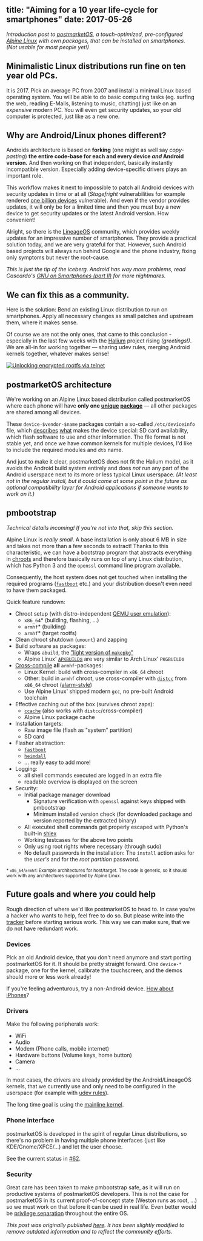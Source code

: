 title: "Aiming for a 10 year life-cycle for smartphones"
date:  2017-05-26
---


_Introduction post to [postmarketOS](https://github.com/postmarketOS/), a touch-optimized, pre-configured [Alpine Linux](https://alpinelinux.org/) with own packages, that can be installed on smartphones. (Not usable for most people yet!)_

## Minimalistic Linux distributions run fine on ten year old PCs.

It is 2017\. Pick an average PC from 2007 and install a minimal Linux based operating system. You will be able to do basic computing tasks (eg. surfing the web, reading E-Mails, listening to music, chatting) just like on an _expensive_ modern PC. You will even get security updates, so your old computer is protected, just like as a new one.

## Why are Android/Linux phones different?

Androids architecture is based on **forking** (one might as well say _copy-pasting_) **the entire code-base for each and every device _and_ Android version.** And then working on that independent, basically instantly incompatible version. Especially adding device-specific drivers plays an important role.

This workflow makes it next to impossible to patch all Android devices with security updates in time or at all (_Stagefright_ vulnerabilities for example rendered [one billion devices](https://threatpost.com/stagefright-2-0-vulnerabilities-affect-1-billion-android-devices/114863/) vulnerable). And even if the vendor provides updates, it will only be for a limited time and then you must buy a new device to get security updates or the latest Android version. How convenient!

Alright, so there is the [LineageOS](https://lineageos.org/) community, which provides weekly updates for an impressive number of smartphones. They provide a practical solution today, and we are very grateful for that. However, such Android based projects will always run behind Google and the phone industry, fixing only symptoms but never the root-cause.

_This is just the tip of the iceberg. Android has way more problems, read Cascardo's [GNU on Smartphones (part II)](https://cascardo.eti.br/blog/GNU_on_Smartphones_part_II/) for more nightmares._

## We can fix this as a community.

Here is the solution: Bend an existing Linux distribution to run on smartphones. Apply all necessary changes as small patches and upstream them, where it makes sense.

Of course we are not the only ones, that came to this conclusion - especially in the last few weeks with the [Halium](https://halium.org/) project rising _(greetings!)_. We are all-in for working together — sharing udev rules, merging Android kernels together, whatever makes sense!

[![Unlocking encrypted rootfs via telnet](https://ollieparanoid.github.io/img/2017-05-26/i9100/telnet-thumb.jpg "Unlocking encrypted rootfs via telnet")](https://ollieparanoid.github.io/img/2017-05-26/i9100/telnet.jpg)

## postmarketOS architecture

We're working on an Alpine Linux based distribution called postmarketOS where each phone will have **only one [unique](https://github.com/postmarketOS/pmbootstrap/tree/master/aports/device/device-samsung-i9100/) [package](https://github.com/postmarketOS/pmbootstrap/tree/master/aports/device/device-lg-mako)** — all other packages are shared among all devices.

These `device-$vendor-$name` packages contain a so-called `/etc/deviceinfo` file, which [describes](https://github.com/postmarketOS/pmbootstrap/blob/master/aports/device/device-samsung-i9100/deviceinfo) [what](https://github.com/postmarketOS/pmbootstrap/blob/master/aports/device/device-lg-mako/deviceinfo) makes the device special: SD card availability, which flash software to use and other information. The file format is not stable yet, and once we have common kernels for multiple devices, I'd like to include the required modules and `dtb` name.

And just to make it clear, postmarketOS does not fit the Halium model, as it avoids the Android build system entirely and does _not_ run any part of the Android userspace next to its more or less typical Linux userspace. _(At least not in the regular install, but it could come at some point in the future as optional compatibility layer for Android applications if someone wants to work on it.)_

## pmbootstrap

_Technical details incoming! If you're not into that, skip this section._

Alpine Linux is _really small_. A base installation is only about 6 MB in size and takes not more than a few seconds to extract! Thanks to this characteristic, we can have a bootstrap program that abstracts everything in [chroots](https://en.wikipedia.org/wiki/chroot) and therefore basically runs on top of any Linux distribution, which has Python 3 and the `openssl` command line program available.

Consequently, the host system does not get touched when installing the required programs ([`fastboot`](https://en.wikipedia.org/wiki/Android_software_development#Fastboot) etc.) and your distribution doesn't even need to have them packaged.

Quick feature rundown:

*   Chroot setup (with distro-independent [QEMU user emulation](https://wiki.debian.org/QemuUserEmulation)):
    *   `x86_64`* (building, flashing, ...)
    *   `armhf`* (building)
    *   `armhf`* (target rootfs)
*   Clean chroot shutdown (`umount`) and zapping
*   Build software as packages:
    *   Wraps `abuild`, the ["light version of `makepkg`"](https://github.com/alpinelinux/abuild/blob/master/abuild.in#L3)
    *   Alpine Linux' [`APKBUILD`s](https://wiki.alpinelinux.org/wiki/APKBUILD_Reference) are very similar to Arch Linux' `PKGBUILD`s
*   [Cross-compile](https://en.wikipedia.org/wiki/Cross_compiler) **all** `armhf`-packages:
    *   Linux Kernel: build with cross-compiler in `x86_64` chroot
    *   Other: build in `armhf` chroot, use cross-compiler with [`distcc`](https://en.wikipedia.org/wiki/distcc) from `x86_64` chroot ([alarm-style](https://archlinuxarm.org/wiki/Distcc_Cross-Compiling))
    *   Use Alpine Linux' shipped modern `gcc`, no pre-built Android toolchain
*   Effective caching out of the box (survives chroot zaps):
    *   [`ccache`](https://ccache.samba.org/) (also works with `distcc`/cross-compiler)
    *   Alpine Linux package cache
*   Installation targets:
    *   Raw image file (flash as "system" partition)
    *   SD card
*   Flasher abstraction:
    *   [`fastboot`](https://en.wikipedia.org/wiki/Android_software_development#Fastboot)
    *   [`heimdall`](http://glassechidna.com.au/heimdall/)
    *   ... really easy to add more!
*   Logging:
    *   all shell commands executed are logged in an extra file
    *   readable overview is displayed on the screen
*   Security:
    *   Initial package manager download
        *   Signature verification with `openssl` against keys shipped with pmbootstrap
        *   Minimum installed version check (for downloaded package and version reported by the extracted binary)
    *   All executed shell commands get properly escaped with Python's built-in [shlex](https://docs.python.org/3/library/shlex.html)
    *   Working testcases for the above two points
    *   Only using root rights where necessary (through sudo)
    *   No default passwords in the installation: The `install` action asks for the _user's_ and for the _root partition_ password.

<small>* `x86_64`/`armhf`: Example architectures for host/target. The code is generic, so it should work with any architectures supported by Alpine Linux.</small>

## Future goals and where *you* could help

Rough direction of where we'd like postmarketOS to head to. In case you're a hacker who wants to help, feel free to do so. But please write into the [tracker](https://github.com/postmarketOS/pmbootstrap/issues) before starting serious work. This way we can make sure, that we do not have redundant work.

### Devices

Pick an old Android device, that you don't need anymore and start porting postmarketOS for it. It should be pretty straight forward. One `device-*` package, one for the kernel, calibrate the touchscreen, and the demos should more or less work already!

If you're feeling adventurous, try a non-Android device. [How about iPhones](https://en.wikipedia.org/wiki/OpeniBoot)?

### Drivers

Make the following peripherals work:

*   WiFi
*   Audio
*   Modem (Phone calls, mobile internet)
*   Hardware buttons (Volume keys, home button)
*   Camera
*   ...

In most cases, the drivers are already provided by the Android/LineageOS kernels, that we currently use and only need to be configured in the userspace (for example with [udev rules](https://en.wikipedia.org/wiki/Udev)).

The long time goal is using the [mainline kernel](https://lwn.net/Articles/680109/).

### Phone interface

postmarketOS is developed in the spirit of regular Linux distributions, so there's no problem in having multiple phone interfaces (just like KDE/Gnome/XFCE/...) and let the user choose.

See the current status in [#62](https://github.com/postmarketOS/pmbootstrap/issues/62).

### Security

Great care has been taken to make pmbootstrap safe, as it will run on productive systems of postmarketOS developers. This is not the case for postmarketOS in its current proof-of-concept state (Weston runs as root, ...) so we must work on that before it can be used in real life. Even better would be [privilege separation](https://en.wikipedia.org/wiki/Privilege_separation) throughout the entire OS.




*This post was originally published [here](https://ollieparanoid.github.io/post/postmarketOS). It has been slightly modified to remove outdated information and to reflect the community efforts.*
